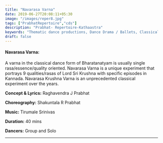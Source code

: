 ```yaml
---
title: "Navarasa Varna"
date: 2019-06-27T20:08:11+05:30
image: "/images/reper8.jpg"
tags: ["PrabhatRepertoire","cds"]
description: "Prabhat- Repertoire-Kathaastra"
keywords: "Thematic dance productions, Dance Drama / Ballets, Classical dance sequences."
draft: false
---
```


#### **Navarasa Varna:**
A varna in the classical dance form of Bharatanatyam is usually single rasa/essence/quality oriented. Navarasa Varna is a unique experiment that portrays 9 qualities/rasas of Lord Sri Krushna with specific episodes in Kannada. Navarasa Krushna Varna is an unprecedented classical experiment over the years.

**Concept & Lyrics:** Raghavendra J Prabhat

**Choreography:** Shakuntala R Prabhat

**Music:** Tirumale Srinivas

**Duration:** 40 mins

**Dancers:** Group and Solo

---